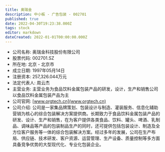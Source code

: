 ```yaml
---
title: 奥瑞金
description: 中小板 - 广告包装 - 002701
published: true
date: 2022-04-30T19:23:38.000Z
tags: stock
editor: markdown
dateCreated: 2022-01-01T00:00:00.000Z
---
```


- 公司名称: 奥瑞金科技股份有限公司
- 股票代码: 002701.SZ
- 所在地: 北京 - 北京市
- 成立日期: 1997年05月14日
- 注册资本: 257,326.044万元
- 法定代表人: 周云杰
- 主营业务: 主营业务为食品饮料金属包装产品的研发，设计，生产和销售公司以食品饮料金属包装产品为主
- 公司官网: [www.orgtech.cn](www.orgtech.cn)
- 公司介绍: 公司是一家集品牌策划、包装设计与制造、灌装服务、信息化辅助营销为核心的综合包装解决方案提供商。长期致力于食品饮料金属包装产品的研发、设计、生产和销售，在为客户提供各类食品、饮料、罐头、啤酒、乳制品、调味品等产品的包装制品生产的同时，还可提供包括包装设计、制造及全方位客户服务等一体的综合包装解决方案。经过多年的发展，公司在生产布局、供应链、技术研发、客户资源、运营管理、生产设备、质量控制等多方面具备竞争优势的大型现代化、专业化包装企业。


